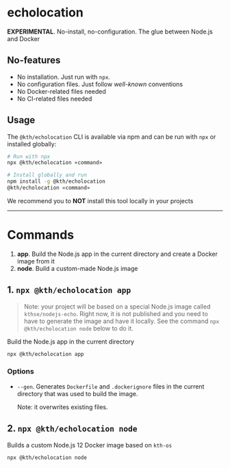 # echolocation

**EXPERIMENTAL**. No-install, no-configuration. The glue between Node.js and Docker

## No-features

- No installation. Just run with `npx`.
- No configuration files. Just follow _well-known_ conventions
- No Docker-related files needed
- No CI-related files needed

## Usage

The `@kth/echolocation` CLI is available via npm and can be run with `npx` or installed globally:

```sh
# Run with npx
npx @kth/echolocation «command»

# Install globally and run
npm install -g @kth/echolocation
@kth/echolocation «command»
```

We recommend you to **NOT** install this tool locally in your projects

---

# Commands

1. **app**. Build the Node.js app in the current directory and create a Docker image from it
2. **node**. Build a custom-made Node.js image

## 1. `npx @kth/echolocation app`

> Note: your project will be based on a special Node.js image called `kthse/nodejs-echo`. Right now, it is not published and you need to have to generate the image and have it locally. See the command `npx @kth/echolocation node` below to do it.

Build the Node.js app in the current directory

```sh
npx @kth/echolocation app
```

### Options

- `--gen`. Generates `Dockerfile` and `.dockerignore` files in the current directory that was used to build the image.

  Note: it overwrites existing files.

## 2. `npx @kth/echolocation node`

Builds a custom Node.js 12 Docker image based on `kth-os`

```sh
npx @kth/echolocation node
```
